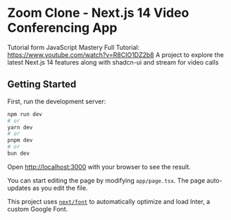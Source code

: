 # Zoom Clone - Next.js 14 Video Conferencing App
Tutorial form JavaScript Mastery
Full Tutorial: https://www.youtube.com/watch?v=R8CIO1DZ2b8
A project to explore the latest Next.js 14 features along with shadcn-ui and stream for video calls

## Getting Started

First, run the development server:

```bash
npm run dev
# or
yarn dev
# or
pnpm dev
# or
bun dev
```

Open [http://localhost:3000](http://localhost:3000) with your browser to see the result.

You can start editing the page by modifying `app/page.tsx`. The page auto-updates as you edit the file.

This project uses [`next/font`](https://nextjs.org/docs/basic-features/font-optimization) to automatically optimize and load Inter, a custom Google Font.